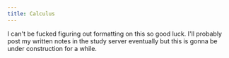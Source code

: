 ```yaml
---
title: Calculus
---
```


I can't be fucked figuring out formatting on this so good luck. I'll probably post my written notes in the study server eventually but this is gonna be under construction for a while.